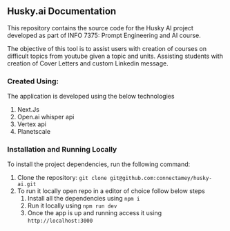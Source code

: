 ## Husky.ai Documentation

This repository contains the source code for the Husky AI project developed as part of INFO 7375: Prompt Engineering and AI course.

The objective of this tool is to assist users with creation of courses on difficult topics from youtube given a topic and units. Assisting students with creation of Cover Letters and custom Linkedin message.

### Created Using: 
The application is developed using the below technologies
1. Next.Js
2. Open.ai whisper api
3. Vertex api
4. Planetscale 

### Installation and Running Locally

To install the project dependencies, run the following command:
1. Clone the repository:
`git clone git@github.com:connectamey/husky-ai.git`
2. To run it locally open repo in a editor of choice follow below steps
   1. Install all the dependencies using `npm i`
   2. Run it locally using `npm run dev`
   3. Once the app is up and running access it using `http://localhost:3000`